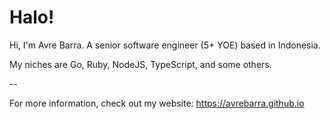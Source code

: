 # Halo!

Hi, I'm Avre Barra. A senior software engineer (5+ YOE) based in Indonesia.

My niches are Go, Ruby, NodeJS, TypeScript, and some others.

--

For more information, check out my website: https://avrebarra.github.io
